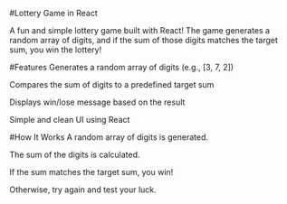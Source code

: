 #Lottery Game in React

A fun and simple lottery game built with React! The game generates a random array of digits, and if the sum of those digits matches the target sum, you win the lottery!

#Features
  Generates a random array of digits (e.g., [3, 7, 2])

  Compares the sum of digits to a predefined target sum

  Displays win/lose message based on the result

  Simple and clean UI using React

#How It Works
A random array of digits is generated.

The sum of the digits is calculated.

If the sum matches the target sum, you win!

Otherwise, try again and test your luck.

